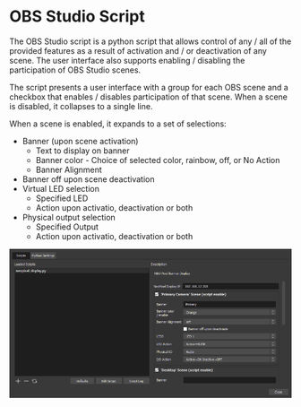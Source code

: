 # OBS Studio Script

The OBS Studio script is a python script that allows control of any / all of the provided
features as a result of activation and / or deactivation of any scene. The user interface
also supports enabling / disabling the participation of OBS Studio scenes.

The script presents a user interface with a group for each OBS scene and a checkbox that enables / disables participation of that scene. When a scene is disabled, it collapses to a single line.

When a scene is enabled, it expands to a set of selections:
* Banner  (upon scene activation)
    * Text to display on banner 
    * Banner color - Choice of selected color, rainbow, off, or No Action
    * Banner Alignment
* Banner off upon scene deactivation
* Virtual LED selection
    * Specified LED
    * Action upon activatio, deactivation or both
* Physical output selection
    * Specified Output
    * Action upon activatio, deactivation or both

<img src="/assets/obsstudio.png">

